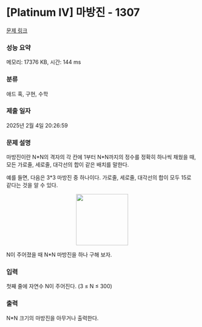 # [Platinum IV] 마방진 - 1307 

[문제 링크](https://www.acmicpc.net/problem/1307) 

### 성능 요약

메모리: 17376 KB, 시간: 144 ms

### 분류

애드 혹, 구현, 수학

### 제출 일자

2025년 2월 4일 20:26:59

### 문제 설명

<p>마방진이란 N*N의 격자의 각 칸에 1부터 N*N까지의 정수를 정확히 하나씩 채웠을 때, 모든 가로줄, 세로줄, 대각선의 합이 같은 배치를 말한다.</p>

<p>예를 들면, 다음은 3*3 마방진 중 하나이다. 가로줄, 세로줄, 대각선의 합이 모두 15로 같다는 것을 알 수 있다.</p>

<p style="text-align: center;"><img alt="" src="" style="height: 135px; width: 137px;"></p>

<p>N이 주어졌을 때 N*N 마방진을 하나 구해 보자.</p>

### 입력 

 <p>첫째 줄에 자연수 N이 주어진다. (3 ≤ N ≤ 300)</p>

### 출력 

 <p>N*N 크기의 마방진을 아무거나 출력한다.</p>

